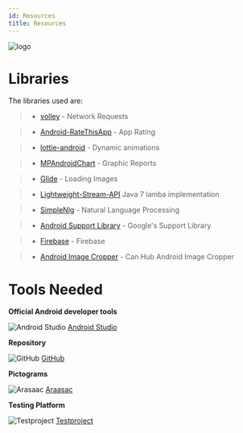 ```yaml
---
id: Resources
title: Resources
---
```


![logo](https://ottaaproject.com/img/ottaa-project.svg)


# Libraries
  The libraries used are:

 >* [volley](https://github.com/google/volley) - Network Requests

 >* [Android-RateThisApp](https://github.com/kobakei/Android-RateThisApp) - App Rating

 >* [lottie-android](https://github.com/airbnb/lottie-android) - Dynamic animations

 >* [MPAndroidChart](https://github.com/PhilJay/MPAndroidChart) - Graphic Reports

 >* [Glide](https://github.com/bumptech/glide) - Loading Images

 >* [Lightweight-Stream-API](https://github.com/aNNiMON/Lightweight-Stream-API/blob/master/LICENSE) Java 7 lamba implementation 

 >* [SimpleNlg](https://github.com/simplenlg/simplenlg) - Natural Language Processing

 >* [Android Support Library](https://developer.android.com) - Google's Support Library

 >* [Firebase](https://firebase.google.com) - Firebase
 
 >* [Android Image Cropper](https://github.com/CanHub/Android-Image-Cropper) - Can Hub Android Image Cropper

# Tools Needed #


**Official Android developer tools**

 ![Android Studio](https://upload.wikimedia.org/wikipedia/commons/thumb/9/92/Android_Studio_Trademark.svg/128px-Android_Studio_Trademark.svg.png)
   [Android Studio](https://developer.android.com/studio)

**Repository**

  ![GitHub](https://upload.wikimedia.org/wikipedia/commons/thumb/9/91/Octicons-mark-github.svg/64px-Octicons-mark-github.svg.png)
 [GitHub](https://github.com)

**Pictograms** 

  ![Arasaac](https://avatars2.githubusercontent.com/u/10613455?s=200&v=4) 
 [Araasac](http://arasaac.org/)

**Testing Platform**

  ![Testproject](https://blog.testproject.io/wp-content/themes/testprojectblog/img/t-plogo.png)
   [Testproject](http://testproject.io)



